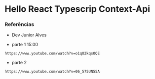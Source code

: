 # Hello React Typescrip Context-Api

### Referências
* Dev Junior Alves

* parte 1 15:00
```
https://www.youtube.com/watch?v=o1qO2kqsOQE
```

* parte 2
```
https://www.youtube.com/watch?v=06_575UN55A
```